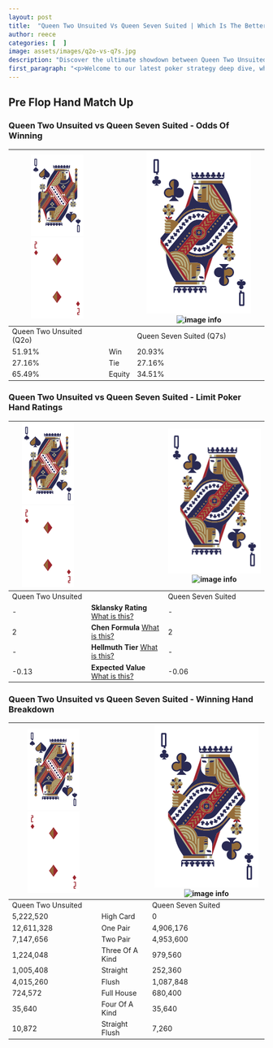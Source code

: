 ```yaml
---
layout: post
title:  "Queen Two Unsuited Vs Queen Seven Suited | Which Is The Better Hand In Poker? A Complete Guide"
author: reece
categories: [  ]
image: assets/images/q2o-vs-q7s.jpg
description: "Discover the ultimate showdown between Queen Two Unsuited and Queen Seven Suited in poker! Uncover the odds, strategies, and scenarios where one hand triumphs over the other. Get ready to up your poker game with this thrilling analysis."
first_paragraph: "<p>Welcome to our latest poker strategy deep dive, where we're pitting two distinct hands against each other in a high-stakes showdown: Queen Two Unsuited vs Queen Seven Suited.</p><p>In the dynamic world of poker, every decision counts, and knowing which hand holds the upper hand is key to your success at the table.</p><p>In this article, we'll dissect these two hands, explore the scenarios where one dominates the other, and equip you with the knowledge to make strategic choices that can tip the odds in your favor.</p><p>Get ready to unravel the intriguing dynamics of these poker hands and elevate your game to new heights.</p>"
---
```




[comment]: # (sp0)

## Pre Flop Hand Match Up

<div class="table hand-ratings" markdown="1"> 



### Queen Two Unsuited vs Queen Seven Suited - Odds Of Winning


    
| ![image info](assets/images/hand1/Q.png) ![image info](assets/images/hand1/2o.png) |  | ![image info](assets/images/hand2/Q.png) ![image info](assets/images/hand2/7s.png) |
| -------- | -------- | -------- |
| Queen Two Unsuited (Q2o) |  | Queen Seven Suited (Q7s) |
| 51.91% | Win | 20.93% |
| 27.16% | Tie | 27.16% |
| 65.49% | Equity | 34.51% |




[comment]: # (sp1)



### Queen Two Unsuited vs Queen Seven Suited - Limit Poker Hand Ratings


    
| ![image info](assets/images/hand1/Q.png) ![image info](assets/images/hand1/2o.png) |  | ![image info](assets/images/hand2/Q.png) ![image info](assets/images/hand2/7s.png) |
| -------- | -------- | -------- |
| Queen Two Unsuited |  | Queen Seven Suited |
| - | **Sklansky Rating** [What is this?](/sklansky-rating-explained) | - |
| 2 | **Chen Formula** [What is this?](/chen-formula-explained) | 2 |
| - | **Hellmuth Tier** [What is this?](/Hellmuth-tier-explained) | - |
| -0.13 | **Expected Value** [What is this?](/expected-value-explained) | -0.06 |




[comment]: # (sp2)



### Queen Two Unsuited vs Queen Seven Suited - Winning Hand Breakdown


    
| ![image info](assets/images/hand1/Q.png) ![image info](assets/images/hand1/2o.png) |  | ![image info](assets/images/hand2/Q.png) ![image info](assets/images/hand2/7s.png) |
| -------- | -------- | -------- |
| Queen Two Unsuited |  | Queen Seven Suited |
| 5,222,520 | High Card | 0 |
| 12,611,328 | One Pair | 4,906,176 |
| 7,147,656 | Two Pair | 4,953,600 |
| 1,224,048 | Three Of A Kind | 979,560 |
| 1,005,408 | Straight | 252,360 |
| 4,015,260 | Flush | 1,087,848 |
| 724,572 | Full House | 680,400 |
| 35,640 | Four Of A Kind | 35,640 |
| 10,872 | Straight Flush | 7,260 |




[comment]: # (sp3)



</div>

[comment]: # (sp4)



[comment]: # (sp5)

